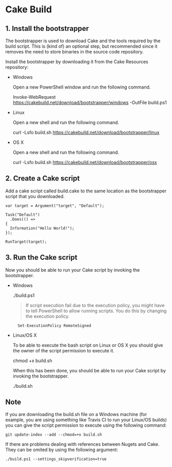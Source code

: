 # Cake Build

## 1. Install the bootstrapper

The bootstrapper is used to download Cake and the tools required by the build script. This is (kind of) an optional step, but recommended since it removes the need to store binaries in the source code repository.

Install the bootstrapper by downloading it from the Cake Resources repository:

- Windows

   Open a new PowerShell window and run the following command.

	Invoke-WebRequest https://cakebuild.net/download/bootstrapper/windows -OutFile build.ps1

- Linux

   Open a new shell and run the following command.

	curl -Lsfo build.sh https://cakebuild.net/download/bootstrapper/linux

- OS X

   Open a new shell and run the following command.

	curl -Lsfo build.sh https://cakebuild.net/download/bootstrapper/osx

## 2. Create a Cake script

Add a cake script called build.cake to the same location as the bootstrapper script that you downloaded.

	var target = Argument("target", "Default");

	Task("Default")
	  .Does(() =>
	{
	  Information("Hello World!");
	});

	RunTarget(target);

## 3. Run the Cake script

Now you should be able to run your Cake script by invoking the bootstrapper.

- Windows

	./build.ps1

   > If script execution fail due to the execution policy, you might have to tell PowerShell to allow running scripts. You do this by changing the execution policy. 
   
   		Set-ExecutionPolicy RemoteSigned

- Linux/OS X

   To be able to execute the bash script on Linux or OS X you should give the owner of the script permission to execute it.

	chmod +x build.sh

  When this has been done, you should be able to run your Cake script by invoking the bootstrapper.

	./build.sh

## Note

If you are downloading the build.sh file on a Windows machine (for example, you are using something like Travis CI to run your Linux/OS builds) you can give the script permission to execute using the following command:

	git update-index --add --chmod=+x build.sh
	
If there are problems dealing with references between Nugets and Cake. They can be omited by using the following argument:

	./build.ps1 --settings_skipverification=true



